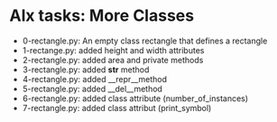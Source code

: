 # Alx tasks: More Classes 

* 0-rectangle.py: An empty class rectangle that defines a rectangle
* 1-rectange.py: added height and width attributes
* 2-rectangle.py: added area and private methods
* 3-rectangle.py: added __str__ method
* 4-rectangle.py: added __repr__method
* 5-rectangle.py: added __del__method
* 6-rectangle.py: added class attribute (number_of_instances)
* 7-rectangle.py: added class attribut (print_symbol)
